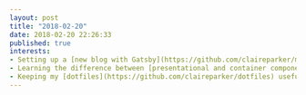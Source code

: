 ```yaml
---
layout: post
title: "2018-02-20"
date: 2018-02-20 22:26:33
published: true
interests:
- Setting up a [new blog with Gatsby](https://github.com/claireparker/magento-gatsby-blog) documenting useful code tips for Magento 1
- Learning the difference between [presentational and container components in React](https://medium.com/@dan_abramov/smart-and-dumb-components-7ca2f9a7c7d0)
- Keeping my [dotfiles](https://github.com/claireparker/dotfiles) useful for me and up to date and [blogging about it](http://claireparker.co.uk/blog/dotfiles-new-machine)
---
```

